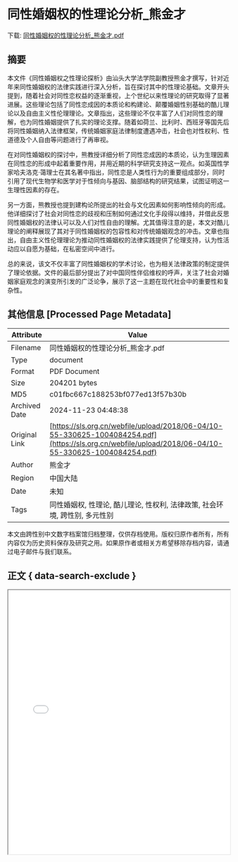 # 同性婚姻权的性理论分析_熊金才

<!-- tcd_download_link -->
下载: <a href="../同性婚姻权的性理论分析_熊金才.pdf" download>同性婚姻权的性理论分析_熊金才.pdf</a>
<!-- tcd_download_link_end -->

## 摘要

<!-- tcd_abstract -->
本文件《同性婚姻权之性理论探析》由汕头大学法学院副教授熊金才撰写，针对近年来同性婚姻权的法律实践进行深入分析，旨在探讨其中的性理论基础。文章开头提到，随着社会对同性恋权益的逐渐重视，上个世纪以来性理论的研究取得了显著进展。这些理论包括了同性恋成因的本质论和构建论、颠覆婚姻性别基础的酷儿理论以及自由主义性伦理理论。文章指出，这些理论不仅丰富了人们对同性恋的理解，也为同性婚姻提供了扎实的理论支撑。随着如荷兰、比利时、西班牙等国先后将同性婚姻纳入法律框架，传统婚姻家庭法律制度遭遇冲击，社会也对性权利、性道德及个人自由等问题进行了再审视。

在对同性婚姻权的探讨中，熊教授详细分析了同性恋成因的本质论，认为生理因素在同性恋的形成中起着重要作用，并用近期的科学研究支持这一观点。如英国性学家哈夫洛克·蔼理士在其名著中指出，同性恋是人类性行为的重要组成部分，同时引用了现代生物学和医学对于性倾向与基因、脑部结构的研究结果，试图证明这一生理性因素的存在。

另一方面，熊教授也提到建构论所提出的社会与文化因素如何影响性倾向的形成。他详细探讨了社会对同性恋的歧视和压制如何通过文化手段得以维持，并借此反思同性婚姻权的法律认可以及人们对性自由的理解。尤其值得注意的是，本文对酷儿理论的阐释展现了其对于同性婚姻权的包容性和对传统婚姻观念的冲击。文章也指出，自由主义性伦理理论为推动同性婚姻权的法律实践提供了伦理支持，认为性活动应以自愿为基础，在私密空间中进行。

总的来说，该文不仅丰富了同性婚姻权的学术讨论，也为相关法律政策的制定提供了理论依据。文件的最后部分提出了对中国同性伴侣维权的呼声，关注了社会对婚姻家庭观念的演变所引发的广泛论争，展示了这一主题在现代社会中的重要性和复杂性。

<!-- tcd_abstract_end -->

## 其他信息 [Processed Page Metadata]

| Attribute       | Value                                  |
|-----------------|----------------------------------------|
| Filename        | 同性婚姻权的性理论分析_熊金才.pdf                             |
| Type            | document                                 |
| Format          | PDF Document                               |
| Size            | 204201 bytes                           |
| MD5             | c01fbc667c188253bf077ed13f57b30b                                  |
| Archived Date   | 2024-11-23 04:48:38                             |
| Original Link   | [https://sls.org.cn/webfile/upload/2018/06-04/10-55-330625-1004084254.pdf](https://sls.org.cn/webfile/upload/2018/06-04/10-55-330625-1004084254.pdf)                         |
| Author          | 熊金才                               |
| Region          | 中国大陆                               |
| Date            | 未知                                 |
| Tags            | 同性婚姻权, 性理论, 酷儿理论, 性权利, 法律政策, 社会环境, 跨性别, 多元性别                                 |

本文由跨性别中文数字档案馆归档整理，仅供存档使用。版权归原作者所有，所有内容仅为历史资料保存及研究之用。如果原作者或相关方希望移除存档内容，请通过电子邮件与我们联系。

## 正文 { data-search-exclude }

<!-- tcd_main_text -->
<iframe src="../同性婚姻权的性理论分析_熊金才.pdf" width="100%" height="600px">
    <p>无法显示PDF，请下载查看。</p>
</iframe>
<!-- tcd_main_text_end -->

